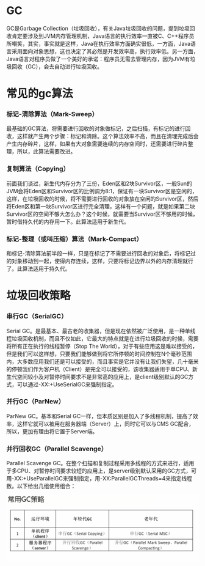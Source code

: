 # GC
GC是Garbage Collection（垃圾回收），有关Java垃圾回收的问题，提到垃圾回收肯定要涉及到JVM内存管理机制，Java语言的执行效率一直被C、C++程序员所嘲笑，其实，事实就是这样，Java在执行效率方面确实很低，一方面，Java语言采用面向对象思想，这也决定了其必然是开发效率高，执行效率低。另一方面，Java语言对程序员做了一个美好的承诺：程序员无需去管理内存，因为JVM有垃圾回收（GC），会去自动进行垃圾回收。

# 常见的gc算法
### 标记-清除算法（Mark-Sweep）

最基础的GC算法，将需要进行回收的对象做标记，之后扫描，有标记的进行回收，这样就产生两个步骤：标记和清除。这个算法效率不高，而且在清理完成后会产生内存碎片，这样，如果有大对象需要连续的内存空间时，还需要进行碎片整理，所以，此算法需要改进。

### 复制算法（Copying）

前面我们谈过，新生代内存分为了三份，Eden区和2块Survivor区，一般Sun的JVM会将Eden区和Survivor区的比例调为8:1，保证有一块Survivor区是空闲的，这样，在垃圾回收的时候，将不需要进行回收的对象放在空闲的Survivor区，然后将Eden区和第一块Survivor区进行完全清理，这样有一个问题，就是如果第二块Survivor区的空间不够大怎么办？这个时候，就需要当Survivor区不够用的时候，暂时借持久代的内存用一下。此算法适用于新生代。

### 标记-整理（或叫压缩）算法（Mark-Compact）

和标记-清除算法前半段一样，只是在标记了不需要进行回收的对象后，将标记过的对象移动到一起，使得内存连续，这样，只要将标记边界以外的内存清理就行了。此算法适用于持久代。

# 垃圾回收策略
### 串行GC（SerialGC）
Serial GC。是最基本、最古老的收集器，但是现在依然被广泛使用，是一种单线程垃圾回收机制，而且不仅如此，它最大的特点就是在进行垃圾回收的时候，需要将所有正在执行的线程暂停（Stop The World），对于有些应用这是难以接受的，但是我们可以这样想，只要我们能够做到将它所停顿的时间控制在N个毫秒范围内，大多数应用我们还是可以接受的，而且事实是它并没有让我们失望，几十毫米的停顿我们作为客户机（Client）是完全可以接受的，该收集器适用于单CPU、新生代空间较小及对暂停时间要求不是非常高的应用上，是client级别默认的GC方式，可以通过-XX:+UseSerialGC来强制指定。
### 并行GC（ParNew）
ParNew GC。基本和Serial GC一样，但本质区别是加入了多线程机制，提高了效率，这样它就可以被用在服务器端（Server）上，同时它可以与CMS GC配合，所以，更加有理由将它置于Server端。
### 并行回收GC（Parallel Scavenge）
Parallel Scavenge GC。在整个扫描和复制过程采用多线程的方式来进行，适用于多CPU、对暂停时间要求较短的应用上，是server级别默认采用的GC方式，可用-XX:+UseParallelGC来强制指定，用-XX:ParallelGCThreads=4来指定线程数。以下给出几组使用组合：



![](gc_cl.png)
